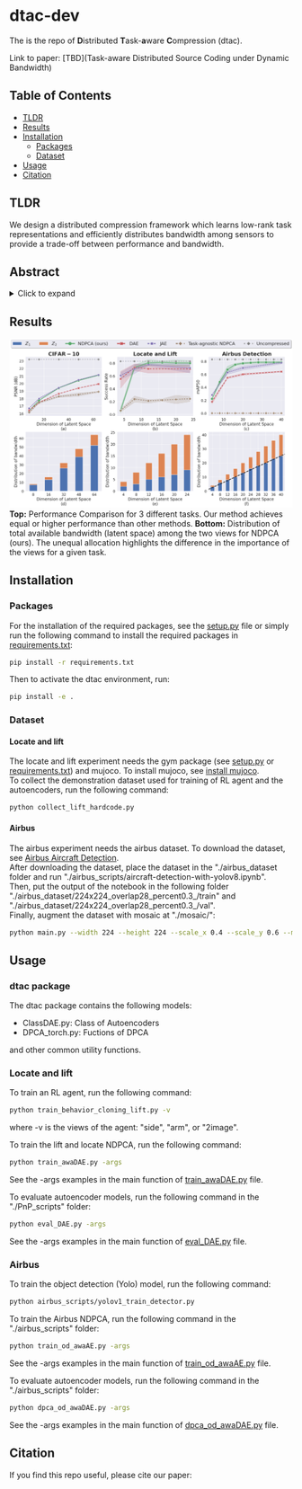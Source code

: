# dtac-dev
The is the repo of **D**istributed **T**ask-**a**ware **C**ompression (dtac). 

Link to paper: [TBD](Task-aware Distributed Source Coding under Dynamic Bandwidth)
## Table of Contents
- [TLDR](#TLDR)
- [Results](#results)
- [Installation](#installation)
  - [Packages](#packages)
  - [Dataset](#dataset)
- [Usage](#usage)
- [Citation](#citation)

## TLDR
We design a distributed compression framework which learns low-rank task representations and efficiently distributes bandwidth among sensors to provide a trade-off between performance and bandwidth.

## Abstract
<details>
<summary>Click to expand</summary>
Efficient compression of correlated data is essential to minimize communication overload in multi-sensor networks. In such networks, each sensor independently compresses the data and transmits them to a central node due to limited communication bandwidth. A decoder at the central node decompresses and passes the data to a pre-trained machine learning-based task to generate the final output. Thus, it is important to compress features that are relevant to the task. Additionally, the final performance depends heavily on the total available bandwidth. In practice, it is common to encounter varying availability in bandwidth, and higher bandwidth results in better performance of the task. We design a novel distributed compression framework composed of independent encoders and a joint decoder, which we call neural distributed principal component analysis (NDPCA). NDPCA flexibly compresses data from multiple sources to any available bandwidth with a single model, reducing computing and storage overhead. NDPCA achieves this by learning low-rank task representations and efficiently distributing bandwidth among sensors, thus providing a graceful trade-off between performance and bandwidth. Experiments show that NDPCA improves the success rate of multi-view robotic arm manipulation by 9% and the accuracy of object detection tasks on satellite imagery by 14% compared to an autoencoder with uniform bandwidth allocation.
</details>

## Results
![results](./plots/results.png "results")
**Top:** Performance Comparison for 3 different tasks. Our method achieves equal or higher performance than other methods. 
**Bottom:** Distribution of total available bandwidth (latent space) among the two views for NDPCA (ours). The unequal allocation highlights the difference in the importance of the views for a given task.

## Installation
### Packages
For the installation of the required packages, see the [setup.py](setup.py) file or simply run the following command to install the required packages in [requirements.txt](requirements.txt):
```bash
pip install -r requirements.txt
```

Then to activate the dtac environment, run:
```bash
pip install -e .
```

### Dataset
#### Locate and lift
The locate and lift experiment needs the gym package (see [setup.py](setup.py) or [requirements.txt](requirements.txt)) and mujoco. To install mujoco, see [install mujoco](https://github.com/openai/mujoco-py). \
To collect the demonstration dataset used for training of RL agent and the autoencoders, run the following command:
```bash
python collect_lift_hardcode.py
```

#### Airbus
The airbus experiment needs the airbus dataset. To download the dataset, see [Airbus Aircraft Detection](https://www.kaggle.com/datasets/airbusgeo/airbus-aircrafts-sample-dataset). \
After downloading the dataset, place the dataset in the "./airbus_dataset
 folder and run "./airbus_scripts/aircraft-detection-with-yolov8.ipynb". \
Then, put the output of the notebook in the following folder
"./airbus_dataset/224x224_overlap28_percent0.3_/train" and "./airbus_dataset/224x224_overlap28_percent0.3_/val". \
Finally, augment the dataset with mosaic at "./mosaic/":
```bash
python main.py --width 224 --height 224 --scale_x 0.4 --scale_y 0.6 --min_area 500 --min_vi 0.3 --path
```

## Usage

### dtac package
The dtac package contains the following models:
* ClassDAE.py: Class of Autoencoders
* DPCA_torch.py: Fuctions of DPCA

and other common utility functions.

### Locate and lift
To train an RL agent, run the following command:
```bash
python train_behavior_cloning_lift.py -v
```
where -v is the views of the agent: "side", "arm", or "2image".

To train the lift and locate NDPCA, run the following command:
```bash
python train_awaDAE.py -args
```
See the -args examples in the main function of [train_awaDAE.py](PnP_scripts/train_awaDAE.py) file.

To evaluate autoencoder models, run the following command in the "./PnP_scripts" folder:
```bash
python eval_DAE.py -args
```
See the -args examples in the main function of [eval_DAE.py](PnP_scripts/eval_DAE.py) file.

### Airbus
To train the object detection (Yolo) model, run the following command:
```bash
python airbus_scripts/yolov1_train_detector.py
```

To train the Airbus NDPCA, run the following command in the "./airbus_scripts" folder:
```bash
python train_od_awaAE.py -args
```
See the -args examples in the main function of [train_od_awaAE.py](airbus_scripts/train_od_awaAE.py) file.

To evaluate autoencoder models, run the following command in the "./airbus_scripts" folder:
```bash
python dpca_od_awaDAE.py -args
```
See the -args examples in the main function of [dpca_od_awaDAE.py](airbus_scripts/dpca_od_awaDAE.py) file.

## Citation
If you find this repo useful, please cite our paper:
```

```
